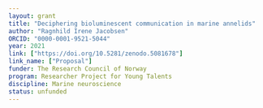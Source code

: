```yaml
---
layout: grant
title: "Deciphering bioluminescent communication in marine annelids"
author: "Ragnhild Irene Jacobsen"
ORCID: "0000-0001-9521-5044"
year: 2021
link: ["https://doi.org/10.5281/zenodo.5081678"]
link_name: ["Proposal"]
funder: The Research Council of Norway
program: Researcher Project for Young Talents
discipline: Marine neuroscience
status: unfunded
---
```

